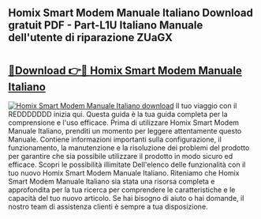 ## Homix Smart Modem Manuale Italiano Download gratuit PDF - Part-L1U Italiano Manuale dell'utente di riparazione ZUaGX

# <h2><a href="http://dff7rm.blite.top/?on=Homix+Smart+Modem+Manuale+Italiano">🔗Download 👉🔴 Homix Smart Modem Manuale Italiano</a></h2>

[![Homix Smart Modem Manuale Italiano download](https://i.imgur.com/lujVjoI.png)](http://dff7rm.blite.top/?on=Homix+Smart+Modem+Manuale+Italiano)
Il tuo viaggio con il REDDDDDDD inizia qui. Questa guida è la tua guida completa per la comprensione e l'uso efficace. Prima di utilizzare Homix Smart Modem Manuale Italiano, prenditi un momento per leggere attentamente questo Manuale. Contiene informazioni importanti sulla configurazione, il funzionamento, la manutenzione e la risoluzione dei problemi del prodotto per garantire che sia possibile utilizzare il prodotto in modo sicuro ed efficace. Scopri le possibilità illimitate Dell'elenco delle funzionalità con il tuo nuovo Homix Smart Modem Manuale Italiano. Riteniamo che Homix Smart Modem Manuale Italiano sia stata una risorsa completa e approfondita per la tua ricerca per comprendere le caratteristiche e le capacità del tuo nuovo articolo. Se hai bisogno di aiuto o hai domande, il nostro team di assistenza clienti è sempre a tua disposizione.
